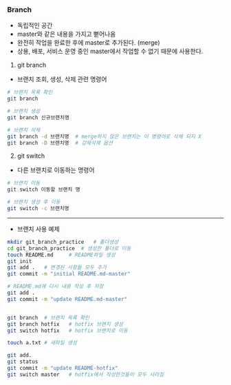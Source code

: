 ### Branch

- 독립적인 공간
- master와 같은 내용을 가지고 뻗어나옴
- 완전히 작업을 완료한 후에 master로 추가된다. (merge)
- 상용, 배포, 서비스 운영 중인 master에서 작업할 수 없기 때문에 사용한다.

1. git branch

- 브랜치 조회, 생성, 삭제 관련 명령어

```bash
# 브랜치 목록 확인
git branch

# 브랜치 생성
git branch 신규브랜치명

# 브랜치 삭제
git branch -d 브랜치명	# merge하지 않은 브랜치는 이 명령어로 삭제 되지 X
git branch -D 브랜치명	# 강제삭제 옵션
```

2. git switch

- 다른 브랜치로 이동하는 명령어

```bash
# 브랜치 이동
git switch 이동할 브랜치 명

# 브랜치 생성 후 이동
git switch -c 브랜치명
```

---

- 브랜치 사용 예제

```bash
mkdir git_branch_practice	# 폴더생성
cd git_branch_practice	# 생성한 폴더로 이동
touch README.md		# README파일 생성
git init
git add .	# 변경된 사항들 모두 추가
git commit -m "initial README.md-master"

# README.md에 다시 내용 작성 후 저장
git add . 
git commit -m "update README.md-master"


git branch	# 브랜치 목록 확인
git branch hotfix	# hotfix 브랜치 생성
git switch hotfix	# hotfix 브랜치로 이동

touch a.txt	# 새파일 생성

git add.
git status
git commit -m "update README-hotfix"
git switch master	# hotfix에서 작성한것들이 모두 사라짐


```

